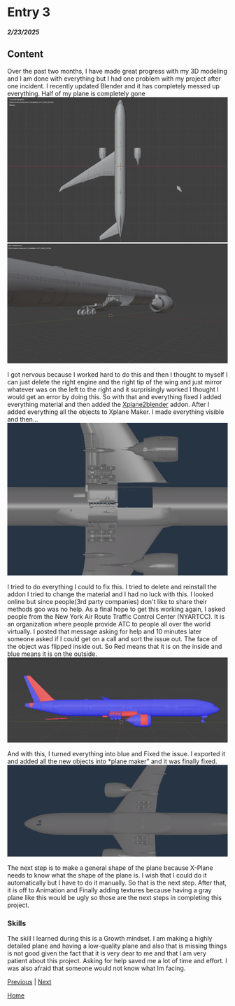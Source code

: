 # Entry 3
##### 2/23/2025

## Content

Over the past two months, I have made great progress with my 3D modeling and I am done with everything but I had one problem with my project after one incident. I recently updated Blender and it has completely messed up everything. Half of my plane is completely gone
![image](../tool/imgs/top_broken.jpg)
![image](../tool/imgs/side_broken.jpg)

I got nervous because I worked hard to do this and then I thought to myself I can just delete the right engine and the right tip of the wing and just mirror whatever was on the left to the right and it surprisingly worked I thought I would get an error by doing this. So with that and everything fixed I added everything material and then added the [Xplane2blender](https://github.com/X-Plane/XPlane2Blender) addon. After I added everything all the objects to Xplane Maker. I made everything visible and then...
![image](../tool/imgs/xplane_broken.jpg)

I tried to do everything I could to fix this. I tried to delete and reinstall the addon I tried to change the material and I had no luck with this. I looked online but since people(3rd party companies) don't like to share their methods goo was no help. As a final hope to get this working again, I asked people from the New York Air Route Traffic Control Center (NYARTCC). It is an organization where people provide ATC to people all over the world virtually. I posted that message asking for help and 10 minutes later someone asked if I could get on a call and sort the issue out. The face of the object was flipped inside out. So Red means that it is on the inside and blue means it is on the outside.
![image](../tool/imgs/broken_fixed.jpg)

And with this, I turned everything into blue and Fixed the issue. I exported it and added all the new objects into *plane maker" and it was finally fixed.
![image](../tool/imgs/fixed.jpg)

The next step is to make a general shape of the plane because X-Plane needs to know what the shape of the plane is. I wish that I could do it automatically but I have to do it manually. So that is the next step. After that, it is off to Animation and Finally adding textures because having a gray plane like this would be ugly so those are the next steps in completing this project.



### Skills

The skill I learned during this is a Growth mindset. I am making a highly detailed plane and having a low-quality plane and also that is missing things is not good given the fact that it is very dear to me and that I am very patient about this project. Asking for help saved me a lot of time and effort. I was also afraid that someone would not know what Im facing.


[Previous](entry02.md) | [Next](entry04.md)

[Home](../README.md)